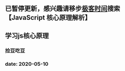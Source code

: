 ## 已暂停更新，感兴趣请移步[极客时间](https://time.geekbang.com/)搜索【JavaScript 核心原理解析】
## 学习js核心原理  
### 捡豆吃豆  
### date: 2020-05-10  
